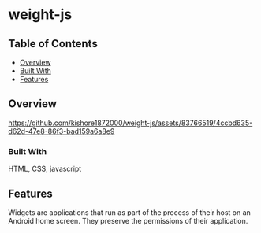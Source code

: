 # weight-js

## Table of Contents

- [Overview](#overview)
- [Built With](#built-with)
- [Features](#features)


## Overview


https://github.com/kishore1872000/weight-js/assets/83766519/4ccbd635-d62d-47e8-86f3-bad159a6a8e9



### Built With

HTML, CSS, javascript

## Features
Widgets are applications that run as part of the process of their host on an Android home screen.
They preserve the permissions of their application. 
